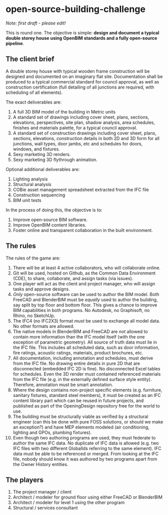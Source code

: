 # open-source-building-challenge

_Note: first draft - please edit!_

This is round one. The objective is simple: **design and document a typical
double storey house using OpenBIM standards and a fully open-source pipeline**.

## The client brief

A double storey house with typical wooden frame construction will be designed
and documented on an imaginary flat site. Documentation shall be produced to a
typical commercial standard for council approval, as well as construction
certification (full detailing of all junctions are required, with scheduling of
all elements).

The exact deliverables are:

 1. A full 3D BIM model of the building in Metric units
 2. A standard set of drawings including cover sheet, plans, sections,
    elevations, perspectives, site plan, shadow analysis, area schedules,
    finishes and materials palette, for a typical council approval.
 3. A standard set of construction drawings including cover sheet, plans,
    sections, elevations, construction details in both 2D and 3D form for all
    junctions, wall types, door jambs, etc and schedules for doors, windows, and
    fixtures.
 4. Sexy marketing 3D renders.
 5. Sexy marketing 3D flythrough animation.

Optional additional deliverables are:

 1. Lighting analysis
 2. Structural analysis
 3. COBie asset management spreadsheet extracted from the IFC file
 4. Construction sequencing
 5. BIM unit tests

In the process of doing this, the objective is to:

 1. Improve open-source BIM software.
 2. Improve OpenBIM content libraries.
 3. Foster online and transparent collaboration in the built environment.

## The rules

The rules of the game are:

 1. There will be at least 4 active collaborators, who will collaborate online.
 2. Git will be used, hosted on Github, as the Common Data Environment (CDE), to
    share, collaborate, and assign tasks (via issues).
 3. One player will act as the client and project manager, who will assign tasks
    and approve designs.
 4. _Only_ open-source software can be used to author the BIM model. Both
    FreeCAD and BlenderBIM must be _equally_ used to author the building, say
    split by top floor and bottom floor. This gives a chance to improve BIM
    capabilities in both programs. No Autodesk, no Graphisoft, no Rhino, no
    SketchUp.
 5. The IFC4 (no IFC2X3) format _must_ be used to exchange all model data. No
    other formats are allowed.
 6. The native models in BlenderBIM and FreeCAD are _not_ allowed to contain
    more information than the IFC model itself (with the one exception of
    parametric geometry). All source of truth data must lie in the IFC file.
    This includes all scheduled data, such as door information, fire ratings,
    acoustic ratings, materials, product brochures, etc.
 7. All documentation, including annotation and schedules, must derive from the
    IFC file. No drawing entire details in pure 2D that are disconnected
    (embedded IFC 2D is fine). No disconnected Excel tables for schedules. Even
    the 3D render must contained referenced materials from the IFC file (e.g. in
    the externally defined surface style entity). Therefore, annotation must be
    smart annotation.
 8. Where the design contains non-project specific elements (e.g. furniture,
    sanitary fixtures, standard steel members), it must be created as an IFC
    content library part which can be reused in future projects, and published
    as part of the OpeningDesign repository free for the world to use.
 9. The building must be structurally viable as verified by a structural
    engineer (can this be done with pure FOSS solutions, or should we make an
    exception?) and have MEP elements modeled (air conditioning, lighting and
    GPOs, plumbing fixtures).
 10. Even though two authoring programs are used, they must federate to author
     the same IFC data. No duplicate of IFC data is allowed (e.g. two IFC files
     with two different GlobalIds referring to the same element). IFC data must
     be able to be referenced or merged. From looking at the IFC file, nobody
     should know it was authored by two programs apart from the Owner History
     entities.

## The players

 1. The project manager / client
 2. Architect / modeler for ground floor using either FreeCAD or BlenderBIM
 3. Architect / modeler for level 1 using the other program
 4. Structural / services consultant
